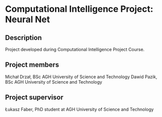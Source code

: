 Computational Intelligence Project: Neural Net
=============================================

Description
-----------
Project developed during Computational Intelligence Project Course.

Project members
---------------

Michał Drzał, BSc AGH University of Science and Technology
Dawid Pazik, BSc AGH University of Science and Technology

Project supervisor
------------------
Łukasz Faber, PhD student at AGH University of Science and Technology
